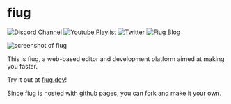 # fiug

<!-- discord badge -->
[![Discord Channel](https://img.shields.io/discord/887775860881514557?color=%237289DA&logo=Discord&logoColor=white)](https://discord.gg/pdYZvsUexX)
[![Youtube Playlist](https://img.shields.io/badge/youtube-watch-yall?color=%23F00&logo=Youtube&logoColor=white)](https://www.youtube.com/playlist?list=PLzxw4c2I_GGe6q7XHWH2lXsc9VBfzsNB_)
[![Twitter](https://img.shields.io/badge/twitter-follow-yall?color=%231DA1F2&logo=Twitter&logoColor=white)](https://twitter.com/fiugdev)
[![Fiug Blog](https://img.shields.io/badge/blog-read-yall?color=%23EE802F&logo=Rss&logoColor=white)](https://blog.fiug.dev)

![screenshot of fiug](https://user-images.githubusercontent.com/1816471/141071418-07de4741-7b09-4042-97f3-da2c8c5446e4.png)

This is fiug, a web-based editor and development platform aimed at making you faster.   

Try it out at [fiug.dev](https://fiug.dev)!   

Since fiug is hosted with github pages, you can fork and make it your own.   
